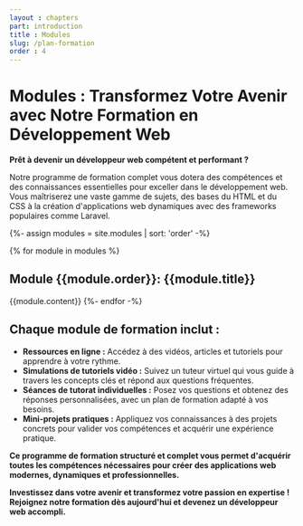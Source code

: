 ```yaml
---
layout : chapters
part: introduction
title : Modules
slug: /plan-formation
order : 4
---
```


# Modules : Transformez Votre Avenir avec Notre Formation en Développement Web

**Prêt à devenir un développeur web compétent et performant ?**

Notre programme de formation complet vous dotera des compétences et des connaissances essentielles pour exceller dans le développement web. Vous maîtriserez une vaste gamme de sujets, des bases du HTML et du CSS à la création d'applications web dynamiques avec des frameworks populaires comme Laravel.

{%- assign modules = site.modules | sort: 'order' -%}

{% for module in modules %}
## **Module {{module.order}}: {{module.title}}**
{{module.content}}
{%- endfor -%}


## **Chaque module de formation inclut :**

* **Ressources en ligne :** Accédez à des vidéos, articles et tutoriels pour apprendre à votre rythme.
* **Simulations de tutoriels vidéo :** Suivez un tuteur virtuel qui vous guide à travers les concepts clés et répond aux questions fréquentes.
* **Séances de tutorat individuelles :** Posez vos questions et obtenez des réponses personnalisées, avec un plan de formation adapté à vos besoins.
* **Mini-projets pratiques :** Appliquez vos connaissances à des projets concrets pour valider vos compétences et acquérir une expérience pratique.

**Ce programme de formation structuré et complet vous permet d'acquérir toutes les compétences nécessaires pour créer des applications web modernes, dynamiques et professionnelles.**

**Investissez dans votre avenir et transformez votre passion en expertise ! Rejoignez notre formation dès aujourd'hui et devenez un développeur web accompli.**